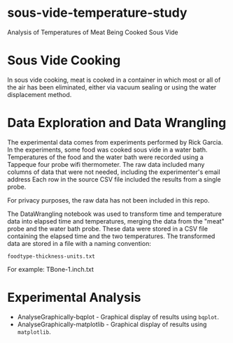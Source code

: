 # sous-vide-temperature-study
Analysis of Temperatures of Meat Being Cooked Sous Vide

# Sous Vide Cooking
In sous vide cooking, meat is cooked in a container in which most or all of the air
has been eliminated, either via vacuum sealing or using the water displacement method.

# Data Exploration and Data Wrangling
The experimental data comes from experiments performed by Rick Garcia. In the experiments, 
some food was cooked sous vide in a water bath. Temperatures of the food and the water
bath were recorded using a Tappeque four probe wifi thermometer. The raw data included
many columns of data that were not needed, including the experimenter's email address
Each row in the source CSV file included the results from a single probe. 

For privacy purposes, the raw data has not been included in this repo.

The DataWrangling notebook was used to transform time and temperature data into elapsed time
and temperatures, merging the data from the "meat" probe and the water bath probe. These
data were stored in a CSV file containing the elapsed time and the two temperatures. 
The transformed data are stored in a file with a naming convention:

    foodtype-thickness-units.txt

For example: TBone-1.inch.txt

# Experimental Analysis
* AnalyseGraphically-bqplot - Graphical display of results using `bqplot`.
* AnalyseGraphically-matplotlib - Graphical display of results using `matplotlib`.
